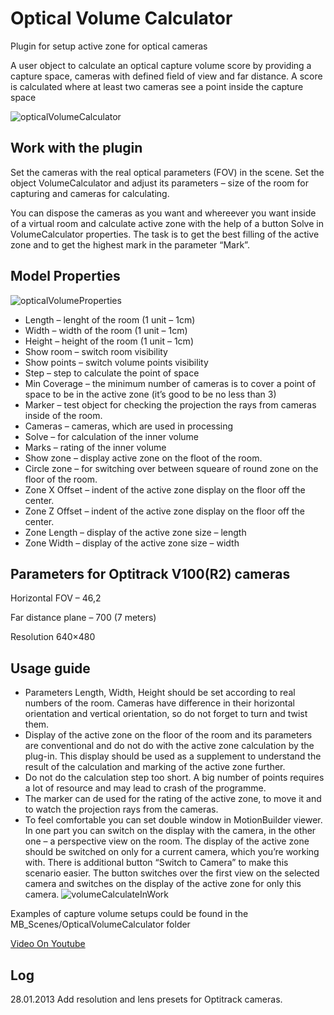 # Optical Volume Calculator

Plugin for setup active zone for optical cameras

A user object to calculate an optical capture volume score by providing a capture space, cameras with defined field of view and far distance. A score is calculated where at least two cameras see a point inside the capture space

![opticalVolumeCalculator](../../Plugins/VolumeCalculator\_volume.jpg)

## Work with the plugin

Set the cameras with the real optical parameters (FOV) in the scene. Set the object VolumeCalculator and adjust its parameters – size of the room for capturing and cameras for calculating.

You can dispose the cameras as you want and whereever you want inside of a virtual room and calculate active zone with the help of a button Solve in VolumeCalculator properties. The task is to get the best filling of the active zone and to get the highest mark in the parameter “Mark”.

## Model Properties

![opticalVolumeProperties](../../Plugins/VolumeCalculator\_properties.jpg)

* Length – lenght of the room (1 unit – 1cm)
* Width – width of the room (1 unit – 1cm)
* Height – height of the room (1 unit – 1cm)
* Show room – switch room visibility
* Show points – switch volume points visibility
* Step – step to calculate the point of space
* Min Coverage – the minimum number of cameras is to cover a point of space to be in the active zone (it’s good to be no less than 3)
* Marker – test object for checking the projection the rays from cameras inside of the room.
* Cameras – cameras, which are used in processing
* Solve – for calculation of the inner volume
* Marks – rating of the inner volume
* Show zone – display active zone on the floot of the room.
* Circle zone – for switching over between squeare of round zone on the floor of the room.
* Zone X Offset – indent of the active zone display on the floor off the center.
* Zone Z Offset – indent of the active zone display on the floor off the center.
* Zone Length – display of the active zone size – length
* Zone Width – display of the active zone size – width

## Parameters for Optitrack V100(R2) cameras

Horizontal FOV – 46,2

Far distance plane – 700 (7 meters)

Resolution 640×480

## Usage guide

* Parameters Length, Width, Height should be set according to real numbers of the room. Cameras have difference in their horizontal orientation and vertical orientation, so do not forget to turn and twist them.
* Display of the active zone on the floor of the room and its parameters are conventional and do not do with the active zone calculation by the plug-in. This display should be used as a supplement to understand the result of the calculation and marking of the active zone further.
* Do not do the calculation step too short. A big number of points requires a lot of resource and may lead to crash of the programme.
* The marker can de used for the rating of the active zone, to move it and to watch the projection rays from the cameras.
* To feel comfortable you can set double window in MotionBuilder viewer. In one part you can switch on the display with the camera, in the other one – a perspective view on the room. The display of the active zone should be switched on only for a current camera, which you’re working with. There is additional button “Switch to Camera” to make this scenario easier. The button switches over the first view on the selected camera and switches on the display of the active zone for only this camera. ![volumeCalculateInWork](../../Plugins/VolumeCalculator\_inwork.jpg)

Examples of capture volume setups could be found in the MB\_Scenes/OpticalVolumeCalculator folder

[Video On Youtube](https://youtu.be/DlW6bF2QhM8?si=fjI9PwNVj5SfvSsY)

## Log

28.01.2013 Add resolution and lens presets for Optitrack cameras.
